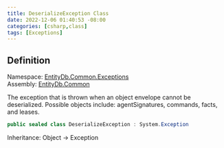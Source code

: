 ```yaml
---
title: DeserializeException Class
date: 2022-12-06 01:40:53 -08:00
categories: [csharp,class]
tags: [Exceptions]
---
```


## Definition
Namespace: <a href='/posts/csharp.namespace.entitydb.common.exceptions/'>EntityDb.Common.Exceptions</a><br />
Assembly: <a href='/posts/csharp.assembly.entitydb.common/'>EntityDb.Common</a><br />

The exception that is thrown when an object envelope cannot be deserialized. Possible objects include:
agentSignatures,
commands, facts, and leases.

```cs
public sealed class DeserializeException : System.Exception
```
Inheritance: Object &rarr; Exception
